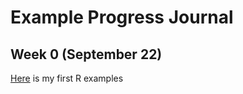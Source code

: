 # Example Progress Journal

## Week 0 (September 22)

[Here](https://bu-ie-582.github.io/fall20-siarbozyer/example_homework_0.html) is my first R examples